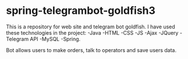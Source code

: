 # spring-telegrambot-goldfish3
This is a repository for web site and telegram bot goldfish. 
I have used these technologies in the project:
-Java
-HTML
-CSS
-JS
-Ajax
-JQuery
-Telegram API
-MySQL
-Spring.

Bot allows users to make orders, talk to operators and save users data.

